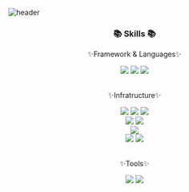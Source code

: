 ![header](https://capsule-render.vercel.app/api?type=wave&color=auto&height=300&section=header&text=백엔드%20개발자&fontSize=90)


<div align="center">
  <h3>📚 Skills 📚</h3>
  <p>✨Framework & Languages✨</p>
</div>

<div align="center">
  <img src="https://img.shields.io/badge/java-orange?style=flat-square&logo=Conda-Forge&logoColor=white"/>
  <img src="https://img.shields.io/badge/-python-yellow?style=flat-square&logo=Python&logoColor=white"/>
  <img src="https://img.shields.io/badge/-Spring Framework-brightgreen?style=flat-square&logo=Spring&logoColor=white"/>
</div>
<br>
<div align="center">
    <p>✨Infratructure✨</p>
</div>
<div align="center">
  <img src="https://img.shields.io/badge/mysql-blue?style=flat-square&logo=mysql&logoColor=white"/>
  <img src="https://img.shields.io/badge/mariadb-9cf?style=flat-square&logo=mariadb&logoColor=white"/>
  <img src="https://img.shields.io/badge/oracle-critical?style=flat-square&logo=oracle&logoColor=white"/>
  <br>
  <img src="https://img.shields.io/badge/AWS-orange?style=flat-square&logo=AmazonAws&logoColor=white"/>
  <img src="https://img.shields.io/badge/linux-black?style=flat-square&logo=Linux&logoColor=white"/>
  <br>
  <img src="https://img.shields.io/badge/github-black?style=flat-square&logo=github&logoColor=white"/>
  <br>
  <img src="https://img.shields.io/badge/Firewall/IPS-red?style=flat-square&logo=Firewall&logoColor=white"/>
  <img src="https://img.shields.io/badge/Router-black?style=flat-square&logo=Firewall&logoColor=white"/>
</div>
<br>
<div align="center">
    <p>✨Tools✨</p>
</div>
<div align="center">
  <img src="https://img.shields.io/badge/github-black?style=flat-square&logo=github&logoColor=white"/>
  <img src="https://img.shields.io/badge/intellij-blue?style=flat-square&logo=intellij&logoColor=white"/>
</div>

<!--
**galmegiz/galmegiz** is a ✨ _special_ ✨ repository because its `README.md` (this file) appears on your GitHub profile.

Here are some ideas to get you started:

- 🔭 I’m currently working on ...
- 🌱 I’m currently learning ...
- 👯 I’m looking to collaborate on ...
- 🤔 I’m looking for help with ...
- 💬 Ask me about ...
- 📫 How to reach me: ...
- 😄 Pronouns: ...
- ⚡ Fun fact: ...
-->
